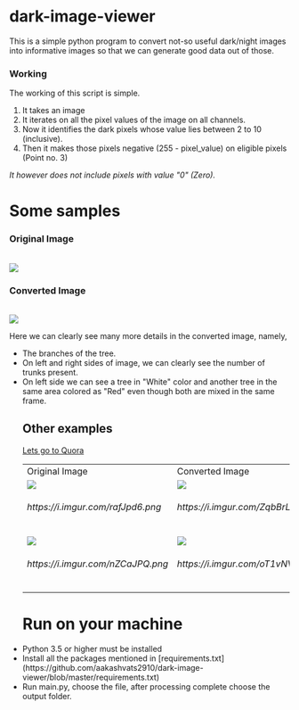 # dark-image-viewer

This is a simple python program to convert not-so useful dark/night images into informative images so that we can generate good data out of those.

<h3>Working</h3>
The working of this script is simple.
<ol>
<li>It takes an image</li>
<li>It iterates on all the pixel values of the image on all channels.</li>
<li>Now it identifies the dark pixels whose value lies between 2 to 10 (inclusive).</li>
<li>Then it makes those pixels negative (255 - pixel_value) on eligible pixels (Point no. 3)</li>
</ol>

<i>It however does not include pixels with value "0" (Zero).</i>

# Some samples
<h3>Original Image</h3><br/>
<img src="https://i.imgur.com/o2HAOTB.jpg"/>
<h3>Converted Image</h3><br/>
<img src="https://i.imgur.com/g9LFUzq.jpg"/>

Here we can clearly see many more details in the converted image, namely,
<ul>
<li>The branches of the tree.</li>
<li>On left and right sides of image, we can clearly see the number of trunks present.</li>
<li>On left side we can see a tree in "White" color and another tree in the same area colored as "Red" even though both are mixed in the same frame.</li>

<h2>Other examples</h2>

[Lets go to Quora](https://www.quora.com)

<table>
  <tr>
    <td>Original Image</td>
    <td>Converted Image</td?
  </tr>
  <tr>
    <td><img src="https://i.imgur.com/rafJpd6.png"><br/><h6>https://i.imgur.com/rafJpd6.png</h6></td>
    <td><img src="https://i.imgur.com/ZqbBrLO.jpg"><br/><h6>https://i.imgur.com/ZqbBrLO.jpg</h6></td>
  </tr>
  <tr>
    <td><img src="https://i.imgur.com/nZCaJPQ.png"><br/><h6>https://i.imgur.com/nZCaJPQ.png</h6></td>
    <td><img src="https://i.imgur.com/oT1vNVT.jpg"><br/><h6>https://i.imgur.com/oT1vNVT.jpg</h6></td>
  </tr>
</table>

# Run on your machine
<l>
<li>Python 3.5 or higher must be installed</li>
<li>Install all the packages mentioned in [requirements.txt](https://github.com/aakashvats2910/dark-image-viewer/blob/master/requirements.txt)</li>
<li>Run main.py, choose the file, after processing complete choose the output folder.</li>
</ol>

